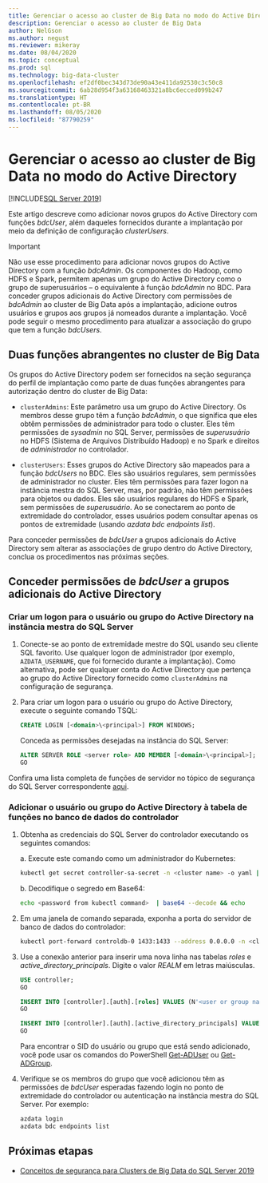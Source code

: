 ```yaml
---
title: Gerenciar o acesso ao cluster de Big Data no modo do Active Directory
description: Gerenciar o acesso ao cluster de Big Data
author: NelGson
ms.author: negust
ms.reviewer: mikeray
ms.date: 08/04/2020
ms.topic: conceptual
ms.prod: sql
ms.technology: big-data-cluster
ms.openlocfilehash: ef2df0bec343d73de90a43e411da92530c3c50c8
ms.sourcegitcommit: 6ab28d954f3a63168463321a8bc6ecced099b247
ms.translationtype: HT
ms.contentlocale: pt-BR
ms.lasthandoff: 08/05/2020
ms.locfileid: "87790259"
---
```

# <a name="manage-big-data-cluster-access-in-active-directory-mode"></a>Gerenciar o acesso ao cluster de Big Data no modo do Active Directory

[!INCLUDE[SQL Server 2019](../includes/applies-to-version/sqlserver2019.md)]

Este artigo descreve como adicionar novos grupos do Active Directory com funções *bdcUser*, além daqueles fornecidos durante a implantação por meio da definição de configuração *clusterUsers*.

>[!IMPORTANT]
>Não use esse procedimento para adicionar novos grupos do Active Directory com a função *bdcAdmin*. Os componentes do Hadoop, como HDFS e Spark, permitem apenas um grupo do Active Directory como o grupo de superusuários – o equivalente à função *bdcAdmin* no BDC. Para conceder grupos adicionais do Active Directory com permissões de *bdcAdmin* ao cluster de Big Data após a implantação, adicione outros usuários e grupos aos grupos já nomeados durante a implantação. Você pode seguir o mesmo procedimento para atualizar a associação do grupo que tem a função *bdcUsers*.

## <a name="two-overarching-roles-in-the-big-data-cluster"></a>Duas funções abrangentes no cluster de Big Data

Os grupos do Active Directory podem ser fornecidos na seção segurança do perfil de implantação como parte de duas funções abrangentes para autorização dentro do cluster de Big Data:

* `clusterAdmins`: Este parâmetro usa um grupo do Active Directory. Os membros desse grupo têm a função *bdcAdmin*, o que significa que eles obtêm permissões de administrador para todo o cluster. Eles têm permissões de *sysadmin* no SQL Server, permissões de *superusuário* no HDFS (Sistema de Arquivos Distribuído Hadoop) e no Spark e direitos de *administrador* no controlador.

* `clusterUsers`: Esses grupos do Active Directory são mapeados para a função *bdcUsers* no BDC. Eles são usuários regulares, sem permissões de administrador no cluster. Eles têm permissões para fazer logon na instância mestra do SQL Server, mas, por padrão, não têm permissões para objetos ou dados. Eles são usuários regulares do HDFS e Spark, sem permissões de *superusuário*. Ao se conectarem ao ponto de extremidade do controlador, esses usuários podem consultar apenas os pontos de extremidade (usando *azdata bdc endpoints list*).

Para conceder permissões de *bdcUser* a grupos adicionais do Active Directory sem alterar as associações de grupo dentro do Active Directory, conclua os procedimentos nas próximas seções.

## <a name="grant-bdcuser-permissions-to-additional-active-directory-groups"></a>Conceder permissões de *bdcUser* a grupos adicionais do Active Directory

### <a name="create-a-login-for-the-active-directory-user-or-group-in-the-sql-server-master-instance"></a>Criar um logon para o usuário ou grupo do Active Directory na instância mestra do SQL Server

1. Conecte-se ao ponto de extremidade mestre do SQL usando seu cliente SQL favorito. Use qualquer logon de administrador (por exemplo, `AZDATA_USERNAME`, que foi fornecido durante a implantação). Como alternativa, pode ser qualquer conta do Active Directory que pertença ao grupo do Active Directory fornecido como `clusterAdmins` na configuração de segurança.

1. Para criar um logon para o usuário ou grupo do Active Directory, execute o seguinte comando TSQL:

   ```sql
   CREATE LOGIN [<domain>\<principal>] FROM WINDOWS;
   ```

   Conceda as permissões desejadas na instância do SQL Server:

   ```sql
   ALTER SERVER ROLE <server role> ADD MEMBER [<domain>\<principal>];
   GO
   ```

Confira uma lista completa de funções de servidor no tópico de segurança do SQL Server correspondente [aqui](../relational-databases/security/authentication-access/server-level-roles.md).

### <a name="add-the-active-directory-user-or-group-to-the-roles-table-in-the-controller-database"></a>Adicionar o usuário ou grupo do Active Directory à tabela de funções no banco de dados do controlador

1. Obtenha as credenciais do SQL Server do controlador executando os seguintes comandos:

   a. Execute este comando como um administrador do Kubernetes:

   ```bash
   kubectl get secret controller-sa-secret -n <cluster name> -o yaml | grep password
   ```

   b. Decodifique o segredo em Base64:

   ```bash
   echo <password from kubectl command>  | base64 --decode && echo
   ```

1. Em uma janela de comando separada, exponha a porta do servidor de banco de dados do controlador:

   ```bash
   kubectl port-forward controldb-0 1433:1433 --address 0.0.0.0 -n <cluster name>
   ```

1. Use a conexão anterior para inserir uma nova linha nas tabelas *roles* e *active_directory_principals*. Digite o valor *REALM* em letras maiúsculas.

   ```sql
   USE controller;
   GO

   INSERT INTO [controller].[auth].[roles] VALUES (N'<user or group name>@<REALM>', 'bdcUser')
   GO

   INSERT INTO [controller].[auth].[active_directory_principals] VALUES (N'<user or group name>@<REALM>', N'<SID>')
   GO
   ```

   Para encontrar o SID do usuário ou grupo que está sendo adicionado, você pode usar os comandos do PowerShell [Get-ADUser](/powershell/module/addsadministration/get-aduser/) ou [Get-ADGroup](/powershell/module/addsadministration/get-adgroup/).

2. Verifique se os membros do grupo que você adicionou têm as permissões de *bdcUser* esperadas fazendo login no ponto de extremidade do controlador ou autenticação na instância mestra do SQL Server. Por exemplo:

   ```bash
   azdata login
   azdata bdc endpoints list
   ```

## <a name="next-steps"></a>Próximas etapas

- [Conceitos de segurança para Clusters de Big Data do SQL Server 2019](concept-security.md)
